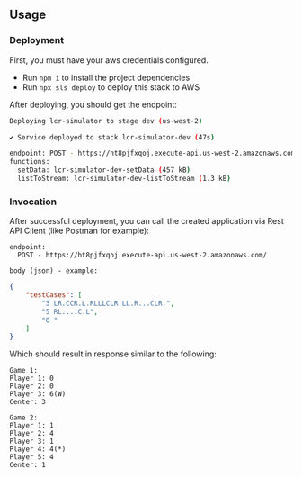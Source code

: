 ## Usage

### Deployment
First, you must have your aws credentials configured.

- Run `npm i` to install the project dependencies
- Run `npx sls deploy` to deploy this stack to AWS

After deploying, you should get the endpoint:

```bash
Deploying lcr-simulator to stage dev (us-west-2)

✔ Service deployed to stack lcr-simulator-dev (47s)

endpoint: POST - https://ht8pjfxqoj.execute-api.us-west-2.amazonaws.com/
functions:
  setData: lcr-simulator-dev-setData (457 kB)
  listToStream: lcr-simulator-dev-listToStream (1.3 kB)
```

### Invocation

After successful deployment, you can call the created application via Rest API Client (like Postman for example):

```
endpoint:
  POST - https://ht8pjfxqoj.execute-api.us-west-2.amazonaws.com/
```

````
body (json) - example:
````
```json
{
    "testCases": [
        "3 LR.CCR.L.RLLLCLR.LL.R...CLR.",
        "5 RL....C.L",
        "0 "
    ]
}
```

Which should result in response similar to the following:

```
Game 1:
Player 1: 0
Player 2: 0
Player 3: 6(W)
Center: 3

Game 2:
Player 1: 1
Player 2: 4
Player 3: 1
Player 4: 4(*)
Player 5: 4
Center: 1
```